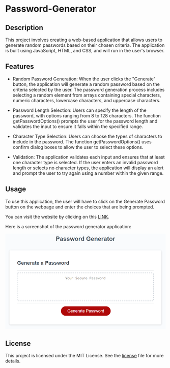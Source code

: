 # Password-Generator

## Description
This project involves creating a web-based application that allows users to generate random passwords based on their chosen criteria. The application is built using JavaScript, HTML, and CSS, and will run in the user's browser.

## Features
* Random Password Generation: When the user clicks the "Generate" button, the application will generate a random password based on the criteria selected by the user. The password generation process includes selecting a random element from arrays containing special characters, numeric characters, lowercase characters, and uppercase characters.

* Password Length Selection: Users can specify the length of the password, with options ranging from 8 to 128 characters. The function getPasswordOptions() prompts the user for the password length and validates the input to ensure it falls within the specified range.

* Character Type Selection: Users can choose the types of characters to include in the password. The function getPasswordOptions() uses confirm dialog boxes to allow the user to select these options.

* Validation: The application validates each input and ensures that at least one character type is selected. If the user enters an invalid password length or selects no character types, the application will display an alert and prompt the user to try again using a number within the given range.

## Usage
To use this application, the user will have to click on the Generate Password button on the webpage and enter the choices that are being prompted.

You can visit the website by clicking on this [LINK](https://cntervisi.github.io/Password-Generator/).

Here is a screenshot of the password generator application:

![alt"console-screenshot"](./assets/05-javascript-challenge-demo.png)

## License
This project is licensed under the MIT License. See the [license](./LICENSE) file for more details.